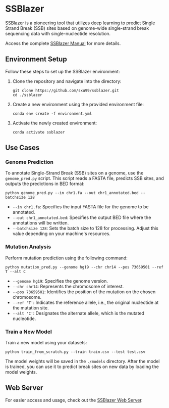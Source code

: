 # SSBlazer

SSBlazer is a pioneering tool that utilizes deep learning to predict Single Strand Break (SSB) sites based on genome-wide single-strand break sequencing data with single-nucleotide resolution. 

Access the complete [SSBlazer Manual](https://sxu99.gitbook.io/ssblazer/) for more details.

## Environment Setup

Follow these steps to set up the SSBlazer environment:

1. Clone the repository and navigate into the directory:

    ```
    git clone https://github.com/sxu99/ssblazer.git
    cd ./ssblazer
    ```

2. Create a new environment using the provided environment file:

    ```
    conda env create -f environment.yml
    ```

3. Activate the newly created environment:

    ```
    conda activate ssblazer
    ```

## Use Cases

### Genome Prediction

To annotate Single-Strand Break (SSB) sites on a genome, use the `genome_pred.py` script. This script reads a FASTA file, predicts SSB sites, and outputs the predictions in BED format:

```
python genome_pred.py --in chr1.fa --out chr1_annotated.bed --batchsize 128
```

- `--in chr1.fa`: Specifies the input FASTA file for the genome to be annotated.
- `--out chr1_annotated.bed`: Specifies the output BED file where the annotations will be written.
- `--batchsize 128`: Sets the batch size to 128 for processing. Adjust this value depending on your machine's resources.

### Mutation Analysis

Perform mutation prediction using the following command:

```
python mutation_pred.py --genome hg19 --chr chr14 --pos 73659501 --ref T --alt C
```

- `--genome hg19`: Specifies the genome version.
- `--chr chr14`: Represents the chromosome of interest.
- `--pos 73659501`: Identifies the position of the mutation on the chosen chromosome.
- `--ref 'T'`: Indicates the reference allele, i.e., the original nucleotide at the mutation site.
- `--alt 'C'`: Designates the alternate allele, which is the mutated nucleotide.

### Train a New Model

Train a new model using your datasets:

```
python train_from_scratch.py --train train.csv --test test.csv
```

The model weights will be saved in the `./models` directory. After the model is trained, you can use it to predict break sites on new data by loading the model weights.

## Web Server

For easier access and usage, check out the [SSBlazer Web Server](https://proj.cse.cuhk.edu.hk/aihlab/ssblazer/).
